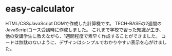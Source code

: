 # easy-calculator
HTML/CSS/JavaScript DOMで作成した計算機です。
TECH-BASEの2週間のJavaScriptコース受講時に作成しました。
これまで学校で習った知識が生き、他の受講学生に教えながら、1週間程度で素早く作成することができました。
コードは無駄のないように、デザインはシンプルでわかりやすい表示を心がけました。
